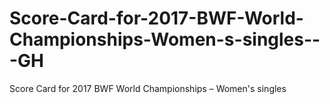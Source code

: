 # Score-Card-for-2017-BWF-World-Championships-Women-s-singles---GH
 Score Card for 2017 BWF World Championships – Women's singles 
